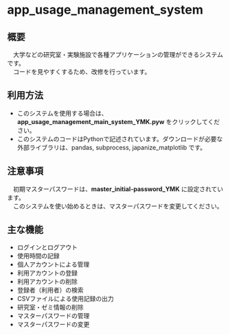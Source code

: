 # app_usage_management_system

## 概要
　大学などの研究室・実験施設で各種アプリケーションの管理ができるシステムです。<br>
　コードを見やすくするため、改修を行っています。

## 利用方法
* このシステムを使用する場合は、**app_usage_management_main_system_YMK.pyw** をクリックしてください。<br>
* このシステムのコードはPythonで記述されています。ダウンロードが必要な外部ライブラリは、pandas, subprocess, japanize_matplotlib です。

## 注意事項
　初期マスターパスワードは、**master_initial-password_YMK** に設定されています。<br>
　このシステムを使い始めるときは、マスターパスワードを変更してください。<br>
 
## 主な機能

* ログインとログアウト
* 使用時間の記録
* 個人アカウントによる管理
* 利用アカウントの登録
* 利用アカウントの削除
* 登録者（利用者）の検索
* CSVファイルによる使用記録の出力
* 研究室・ゼミ情報の削除
* マスターパスワードの管理
* マスターパスワードの変更
